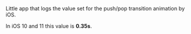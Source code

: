 Little app that logs the value set for the push/pop transition animation by iOS.

In iOS 10 and 11 this value is **0.35s**.
